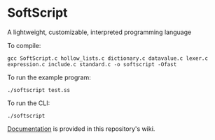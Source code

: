 # SoftScript
A lightweight, customizable, interpreted programming language

To compile:

`gcc SoftScript.c hollow_lists.c dictionary.c datavalue.c lexer.c expression.c include.c standard.c -o softscript -Ofast`

To run the example program:

`./softscript test.ss`

To run the CLI:

`./softscript`

<a href = "https://github.com/computergeek314/SoftScript/wiki">Documentation</a> is provided in this repository's wiki.
